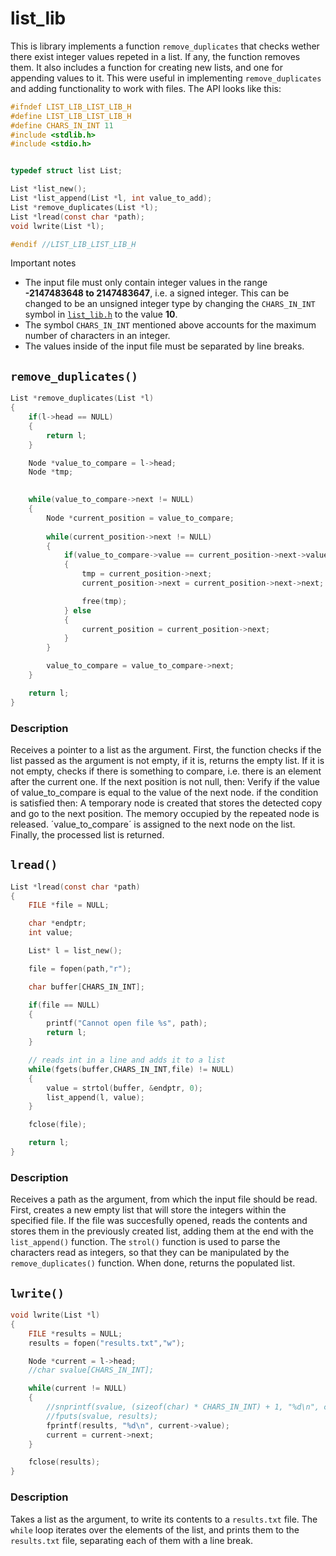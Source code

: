 # list_lib

This is library implements a function `remove_duplicates` that checks wether there exist integer values repeted in a list. If any, the function removes them.
It also includes a function for creating new lists, and one for appending values to it. This were useful in implementing `remove_duplicates` and adding functionality to work with files.
The API looks like this:

```c
#ifndef LIST_LIB_LIST_LIB_H
#define LIST_LIB_LIST_LIB_H
#define CHARS_IN_INT 11
#include <stdlib.h>
#include <stdio.h>


typedef struct list List;

List *list_new();
List *list_append(List *l, int value_to_add);
List *remove_duplicates(List *l);
List *lread(const char *path);
void lwrite(List *l);

#endif //LIST_LIB_LIST_LIB_H
```

Important notes
- The input file must only contain integer values in the range **-2147483648 to 2147483647**, i.e. a signed integer. This can be changed to be an unsigned integer type by changing the `CHARS_IN_INT` symbol in [`list_lib.h`](https://github.com/Los-Hackers666/list_lib/blob/main/source_code/list_lib.h) to the value **10**.
- The symbol `CHARS_IN_INT` mentioned above accounts for the maximum number of characters in an integer.
- The values inside of the input file must be separated by line breaks.

## `remove_duplicates()`

```c
List *remove_duplicates(List *l)
{
    if(l->head == NULL)
    {
        return l;
    }

    Node *value_to_compare = l->head;
    Node *tmp;

    
    while(value_to_compare->next != NULL)
    {
        Node *current_position = value_to_compare;
        
        while(current_position->next != NULL)
        {       
            if(value_to_compare->value == current_position->next->value)
            {
                tmp = current_position->next;
                current_position->next = current_position->next->next;

                free(tmp);
            } else 
            {
                current_position = current_position->next;
            }
        }

        value_to_compare = value_to_compare->next;
    }

    return l;
}
```

### Description

Receives a pointer to a list as the argument. 
First, the function checks if the list passed as the argument is not empty, if it is, returns the empty list. If it is not empty, checks if there is something to compare, i.e. there is an element after the current one. If the next position is not null, then:
Verify if the value of value_to_compare is equal to the value of the next node. if the condition is satisfied then: 
A temporary node is created that stores the detected copy and go to the next position. The memory occupied by the repeated node is released.
´value_to_compare´ is assigned to the next node on the list.
Finally, the processed list is returned.

## `lread()`

```c
List *lread(const char *path)
{
    FILE *file = NULL;

    char *endptr;
    int value;

    List* l = list_new();

    file = fopen(path,"r");

    char buffer[CHARS_IN_INT];

    if(file == NULL)
    {
        printf("Cannot open file %s", path);
        return l;
    }

    // reads int in a line and adds it to a list
    while(fgets(buffer,CHARS_IN_INT,file) != NULL)
    {
        value = strtol(buffer, &endptr, 0);
        list_append(l, value);
    }

    fclose(file);

    return l;
}
```

### Description

Receives a path as the argument, from which the input file should be read. 
First, creates a new empty list that will store the integers within the specified file. If the file was succesfully opened, reads the contents and stores them in the previously created list, adding them at the end with the `list_append()` function. 
The `strol()` function is used to parse the characters read as integers, so that they can be manipulated by the `remove_duplicates()` function.
When done, returns the populated list.

## `lwrite()`

```c
void lwrite(List *l)
{
    FILE *results = NULL;
    results = fopen("results.txt","w");

    Node *current = l->head;
    //char svalue[CHARS_IN_INT];

    while(current != NULL)
    {
        //snprintf(svalue, (sizeof(char) * CHARS_IN_INT) + 1, "%d\n", current->value);
        //fputs(svalue, results);
        fprintf(results, "%d\n", current->value);
        current = current->next;
    }

    fclose(results);
}
```

### Description

Takes a list as the argument, to write its contents to a `results.txt` file.
The `while` loop iterates over the elements of the list, and prints them to the `results.txt` file, separating each of them with a line break.


